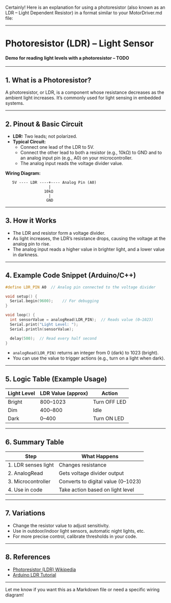 Certainly! Here is an explanation for using a photoresistor (also known as an LDR – Light Dependent Resistor) in a format similar to your MotorDriver.md file:

---

# Photoresistor (LDR) – Light Sensor

#### Demo for reading light levels with a photoresistor – TODO

---

## 1. What is a Photoresistor?

A photoresistor, or LDR, is a component whose resistance decreases as the ambient light increases. It’s commonly used for light sensing in embedded systems.

---

## 2. Pinout & Basic Circuit

- **LDR:** Two leads; not polarized.
- **Typical Circuit:**
  - Connect one lead of the LDR to 5V.
  - Connect the other lead to both a resistor (e.g., 10kΩ) to GND and to an analog input pin (e.g., A0) on your microcontroller.
  - The analog input reads the voltage divider value.

**Wiring Diagram:**

```plaintext
   5V ---- LDR ----+---- Analog Pin (A0)
                   |
                 10kΩ
                   |
                  GND
```

---

## 3. How it Works

- The LDR and resistor form a voltage divider.
- As light increases, the LDR’s resistance drops, causing the voltage at the analog pin to rise.
- The analog input reads a higher value in brighter light, and a lower value in darkness.

---

## 4. Example Code Snippet (Arduino/C++)

```cpp
#define LDR_PIN A0  // Analog pin connected to the voltage divider

void setup() {
  Serial.begin(9600);    // For debugging
}

void loop() {
  int sensorValue = analogRead(LDR_PIN);  // Reads value (0–1023)
  Serial.print("Light Level: ");
  Serial.println(sensorValue);

  delay(500);  // Read every half second
}
```

- `analogRead(LDR_PIN)` returns an integer from 0 (dark) to 1023 (bright).
- You can use the value to trigger actions (e.g., turn on a light when dark).

---

## 5. Logic Table (Example Usage)

| Light Level | LDR Value (approx) | Action           |
|-------------|--------------------|------------------|
| Bright      | 800–1023           | Turn OFF LED     |
| Dim         | 400–800            | Idle             |
| Dark        | 0–400              | Turn ON LED      |

---

## 6. Summary Table

| Step                | What Happens                        |
|---------------------|-------------------------------------|
| 1. LDR senses light | Changes resistance                  |
| 2. AnalogRead       | Gets voltage divider output         |
| 3. Microcontroller  | Converts to digital value (0–1023)  |
| 4. Use in code      | Take action based on light level    |

---

## 7. Variations

- Change the resistor value to adjust sensitivity.
- Use in outdoor/indoor light sensors, automatic night lights, etc.
- For more precise control, calibrate thresholds in your code.

---

## 8. References

- [Photoresistor (LDR) Wikipedia](https://en.wikipedia.org/wiki/Photoresistor)
- [Arduino LDR Tutorial](https://www.arduino.cc/en/Tutorial/BuiltInExamples/AnalogInput)

---

Let me know if you want this as a Markdown file or need a specific wiring diagram!

